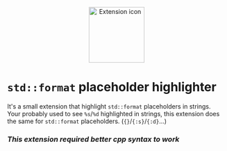 <p align="center">
	<image src="https://github.com/hcabel/std-format-placeholder-highlighter/blob/master/icon.png?raw=true" width="128" height="128" alt="Extension icon"/>
</p>

# `std::format` placeholder highlighter

It's a small extension that highlight `std::format` placeholders in strings.<br/>
Your probably used to see `%s`/`%d`  highlighted in strings, this extension does the same for `std::format` placeholders. (`{}`/`{:s}`/`{:d}`...)

### *This extension required better cpp syntax to work*


